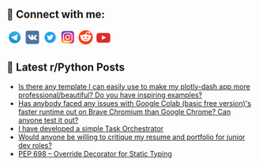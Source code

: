 ## 🔎 Connect with me:
[<img src="https://github.com/bullbesh/bullbesh/blob/main/images/Telegram.png" width="32" height="32" />](https://t.me/bullbesh)
[<img src="https://github.com/bullbesh/bullbesh/blob/main/images/VK.png" width="32" height="32" />](https://vk.com/bullbesh)
[<img src="https://github.com/bullbesh/bullbesh/blob/main/images/Twitter.png" width="32" height="32" />](https://twitter.com/bullbesh1)
[<img src="https://github.com/bullbesh/bullbesh/blob/main/images/Instagram.png" width="32" height="32" />](https://www.instagram.com/bullbesh)
[<img src="https://github.com/bullbesh/bullbesh/blob/main/images/Reddit.png" width="32" height="32" />](https://www.reddit.com/user/bullbesh)
[<img src="https://github.com/bullbesh/bullbesh/blob/main/images/YouTube.png" width="32" height="32" />](https://www.youtube.com/channel/UCtfjRs6uzgq5mfm8S06WTcg)

## 📕 Latest r/Python Posts
<!-- BLOG-POST-LIST:START -->
- [Is there any template I can easily use to make my plotly-dash app more professional/beautiful? Do you have inspiring examples?](https://www.reddit.com/r/Python/comments/xmpxge/is_there_any_template_i_can_easily_use_to_make_my/)
- [Has anybody faced any issues with Google Colab &lpar;basic free version&rpar;&#39;s faster runtime out on Brave Chromium than Google Chrome? Can anyone test it out?](https://www.reddit.com/r/Python/comments/xmoowt/has_anybody_faced_any_issues_with_google_colab/)
- [I have developed a simple Task Orchestrator](https://www.reddit.com/r/Python/comments/xmojgh/i_have_developed_a_simple_task_orchestrator/)
- [Would anyone be willing to critique my resume and portfolio for junior dev roles?](https://www.reddit.com/r/Python/comments/xmnzu5/would_anyone_be_willing_to_critique_my_resume_and/)
- [PEP 698 – Override Decorator for Static Typing](https://www.reddit.com/r/Python/comments/xmnv04/pep_698_override_decorator_for_static_typing/)
<!-- BLOG-POST-LIST:END -->
